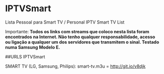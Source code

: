 # IPTVSmart
Lista Pessoal para Smart TV / Personal IPTV Smart TV List

Importante: <b>Todos os links com streams que coloco nesta lista foram encontrados na Internet. Não tenho qualquer responsabilidade, acesso ou ligação a qualquer um dos servidores que transmitem o sinal. Testado numa Samsung Modelo E.</b>

##URLS IPTVSmart

SMART TV (LG, Samsung, Philips): smart-tv.m3u = http://git.io/v8djk
